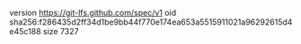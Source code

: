 version https://git-lfs.github.com/spec/v1
oid sha256:f286435d2ff34d1be9bb44f770e174ea653a5515911021a96292615d4e45c188
size 7327
